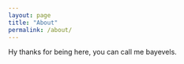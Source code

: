 ```yaml
---
layout: page
title: "About"
permalink: /about/
---
```

Hy thanks for being here, you can call me bayevels.